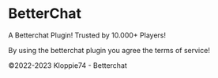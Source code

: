 # BetterChat
A Betterchat Plugin!
Trusted by 10.000+ Players!

By using the betterchat plugin you agree the terms of service!

©2022-2023 Kloppie74 - Betterchat
